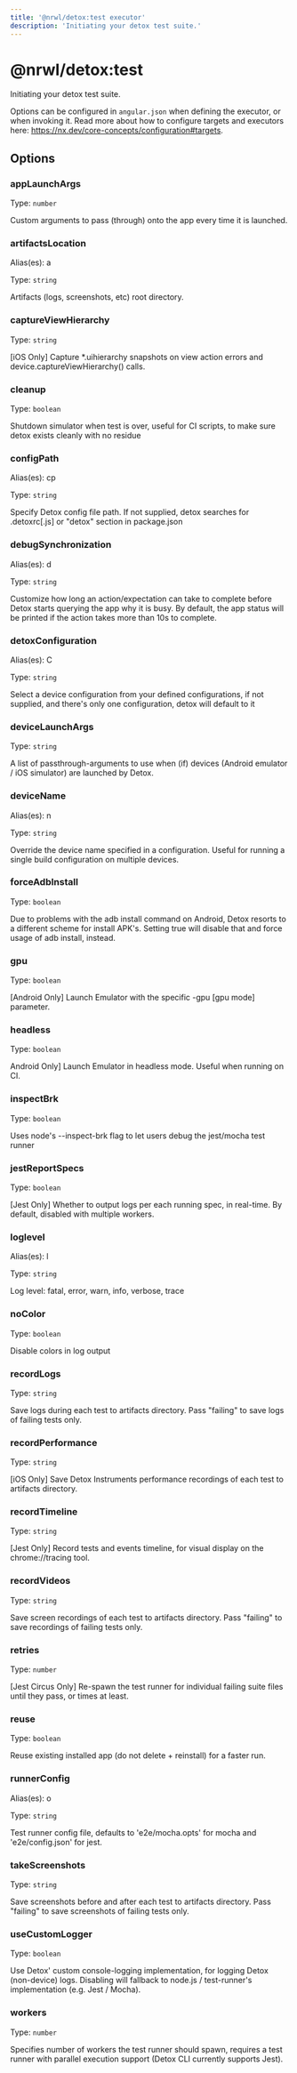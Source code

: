 ```yaml
---
title: '@nrwl/detox:test executor'
description: 'Initiating your detox test suite.'
---
```


# @nrwl/detox:test

Initiating your detox test suite.

Options can be configured in `angular.json` when defining the executor, or when invoking it. Read more about how to configure targets and executors here: https://nx.dev/core-concepts/configuration#targets.

## Options

### appLaunchArgs

Type: `number`

Custom arguments to pass (through) onto the app every time it is launched.

### artifactsLocation

Alias(es): a

Type: `string`

Artifacts (logs, screenshots, etc) root directory.

### captureViewHierarchy

Type: `string`

[iOS Only] Capture \*.uihierarchy snapshots on view action errors and device.captureViewHierarchy() calls.

### cleanup

Type: `boolean`

Shutdown simulator when test is over, useful for CI scripts, to make sure detox exists cleanly with no residue

### configPath

Alias(es): cp

Type: `string`

Specify Detox config file path. If not supplied, detox searches for .detoxrc[.js] or "detox" section in package.json

### debugSynchronization

Alias(es): d

Type: `string`

Customize how long an action/expectation can take to complete before Detox starts querying the app why it is busy. By default, the app status will be printed if the action takes more than 10s to complete.

### detoxConfiguration

Alias(es): C

Type: `string`

Select a device configuration from your defined configurations, if not supplied, and there's only one configuration, detox will default to it

### deviceLaunchArgs

Type: `string`

A list of passthrough-arguments to use when (if) devices (Android emulator / iOS simulator) are launched by Detox.

### deviceName

Alias(es): n

Type: `string`

Override the device name specified in a configuration. Useful for running a single build configuration on multiple devices.

### forceAdbInstall

Type: `boolean`

Due to problems with the adb install command on Android, Detox resorts to a different scheme for install APK's. Setting true will disable that and force usage of adb install, instead.

### gpu

Type: `boolean`

[Android Only] Launch Emulator with the specific -gpu [gpu mode] parameter.

### headless

Type: `boolean`

Android Only] Launch Emulator in headless mode. Useful when running on CI.

### inspectBrk

Type: `boolean`

Uses node's --inspect-brk flag to let users debug the jest/mocha test runner

### jestReportSpecs

Type: `boolean`

[Jest Only] Whether to output logs per each running spec, in real-time. By default, disabled with multiple workers.

### loglevel

Alias(es): l

Type: `string`

Log level: fatal, error, warn, info, verbose, trace

### noColor

Type: `boolean`

Disable colors in log output

### recordLogs

Type: `string`

Save logs during each test to artifacts directory. Pass "failing" to save logs of failing tests only.

### recordPerformance

Type: `string`

[iOS Only] Save Detox Instruments performance recordings of each test to artifacts directory.

### recordTimeline

Type: `string`

[Jest Only] Record tests and events timeline, for visual display on the chrome://tracing tool.

### recordVideos

Type: `string`

Save screen recordings of each test to artifacts directory. Pass "failing" to save recordings of failing tests only.

### retries

Type: `number`

[Jest Circus Only] Re-spawn the test runner for individual failing suite files until they pass, or <N> times at least.

### reuse

Type: `boolean`

Reuse existing installed app (do not delete + reinstall) for a faster run.

### runnerConfig

Alias(es): o

Type: `string`

Test runner config file, defaults to 'e2e/mocha.opts' for mocha and 'e2e/config.json' for jest.

### takeScreenshots

Type: `string`

Save screenshots before and after each test to artifacts directory. Pass "failing" to save screenshots of failing tests only.

### useCustomLogger

Type: `boolean`

Use Detox' custom console-logging implementation, for logging Detox (non-device) logs. Disabling will fallback to node.js / test-runner's implementation (e.g. Jest / Mocha).

### workers

Type: `number`

Specifies number of workers the test runner should spawn, requires a test runner with parallel execution support (Detox CLI currently supports Jest).
